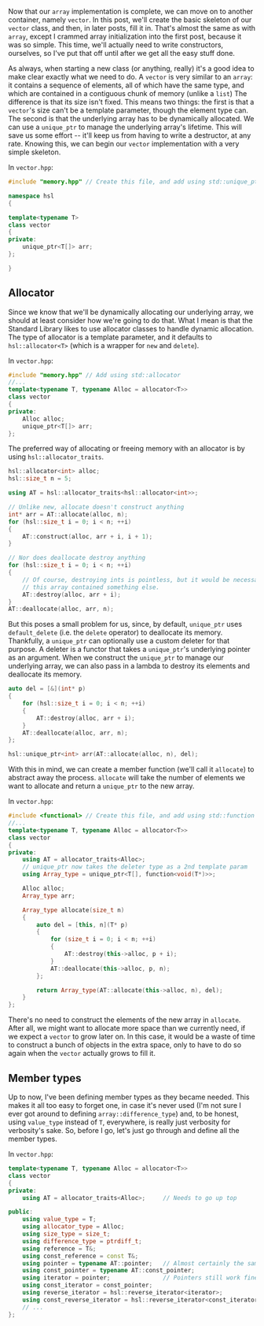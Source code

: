Now that our `array` implementation is complete, we can move on to another container, namely `vector`. In this post, we'll create the basic skeleton of our `vector` class, and then, in later posts, fill it in. That's almost the same as with `array`, except I crammed array initialization into the first post, because it was so simple. This time, we'll actually need to write constructors, ourselves, so I've put that off until after we get all the easy stuff done.

As always, when starting a new class (or anything, really) it's a good idea to make clear exactly what we need to do. A `vector` is very similar to an `array`: it contains a sequence of elements, all of which have the same type, and which are contained in a contiguous chunk of memory (unlike a `list`) The difference is that its size isn't fixed. This means two things: the first is that a `vector`'s size can't be a template parameter, though the element type can. The second is that the underlying array has to be dynamically allocated. We can use a `unique_ptr` to manage the underlying array's lifetime. This will save us some effort -- it'll keep us from having to write a destructor, at any rate. Knowing this, we can begin our `vector` implementation with a very simple skeleton.

In `vector.hpp`:

```cpp
#include "memory.hpp" // Create this file, and add using std::unique_ptr

namespace hsl
{

template<typename T>
class vector
{
private:
    unique_ptr<T[]> arr;
};

}
```


## Allocator ##

Since we know that we'll be dynamically allocating our underlying array, we should at least consider how we're going to do that. What I mean is that the Standard Library likes to use allocator classes to handle dynamic allocation. The type of allocator is a template parameter, and it defaults to `hsl::allocator<T>` (which is a wrapper for `new` and `delete`).

In `vector.hpp`:

```cpp
#include "memory.hpp" // Add using std::allocator
//...
template<typename T, typename Alloc = allocator<T>>
class vector
{
private:
    Alloc alloc;
    unique_ptr<T[]> arr;
};
```

The preferred way of allocating or freeing memory with an allocator is by using `hsl::allocator_traits`.

```cpp
hsl::allocator<int> alloc;
hsl::size_t n = 5;

using AT = hsl::allocator_traits<hsl::allocator<int>>;

// Unlike new, allocate doesn't construct anything
int* arr = AT::allocate(alloc, n);
for (hsl::size_t i = 0; i < n; ++i)
{
    AT::construct(alloc, arr + i, i + 1);
}

// Nor does deallocate destroy anything
for (hsl::size_t i = 0; i < n; ++i)
{
    // Of course, destroying ints is pointless, but it would be necessary, if
    // this array contained something else.
    AT::destroy(alloc, arr + i);
}
AT::deallocate(alloc, arr, n);
```

But this poses a small problem for us, since, by default, `unique_ptr` uses `default_delete` (i.e. the `delete` operator) to deallocate its memory. Thankfully, a `unique_ptr` can optionally use a custom deleter for that purpose. A deleter is a functor that takes a `unique_ptr`'s underlying pointer as an argument. When we construct the `unique_ptr` to manage our underlying array, we can also pass in a lambda to destroy its elements and deallocate its memory.

```cpp
auto del = [&](int* p)
{
    for (hsl::size_t i = 0; i < n; ++i)
    {
        AT::destroy(alloc, arr + i);
    }
    AT::deallocate(alloc, arr, n);
};

hsl::unique_ptr<int> arr(AT::allocate(alloc, n), del);
```

With this in mind, we can create a member function (we'll call it `allocate`) to abstract away the process. `allocate` will take the number of elements we want to allocate and return a `unique_ptr` to the new array.


In `vector.hpp`:

```cpp
#include <functional> // Create this file, and add using std::function
//...
template<typename T, typename Alloc = allocator<T>>
class vector
{
private:
    using AT = allocator_traits<Alloc>;
    // unique_ptr now takes the deleter type as a 2nd template param
    using Array_type = unique_ptr<T[], function<void(T*)>>;

    Alloc alloc;
    Array_type arr;

    Array_type allocate(size_t n)
    {
        auto del = [this, n](T* p)
        {
            for (size_t i = 0; i < n; ++i)
            {
                AT::destroy(this->alloc, p + i);
            }
            AT::deallocate(this->alloc, p, n);
        };

        return Array_type(AT::allocate(this->alloc, n), del);
    }
};
```

There's no need to construct the elements of the new array in `allocate`. After all, we might want to allocate more space than we currently need, if we expect a `vector` to grow later on. In this case, it would be a waste of time to construct a bunch of objects in the extra space, only to have to do so again when the `vector` actually grows to fill it.


## Member types ##

Up to now, I've been defining member types as they became needed. This makes it all too easy to forget one, in case it's never used (I'm not sure I ever got around to defining `array::difference_type`) and, to be honest, using `value_type` instead of `T`, everywhere, is really just verbosity for verbosity's sake. So, before I go, let's just go through and define all the member types.

In `vector.hpp`:

```cpp
template<typename T, typename Alloc = allocator<T>>
class vector
{
private:
    using AT = allocator_traits<Alloc>;     // Needs to go up top

public:
    using value_type = T;
    using allocator_type = Alloc;
    using size_type = size_t;
    using difference_type = ptrdiff_t;
    using reference = T&;
    using const_reference = const T&;
    using pointer = typename AT::pointer;   // Almost certainly the same as T*
    using const_pointer = typename AT::const_pointer;
    using iterator = pointer;               // Pointers still work fine
    using const_iterator = const_pointer;
    using reverse_iterator = hsl::reverse_iterator<iterator>;
    using const_reverse_iterator = hsl::reverse_iterator<const_iterator>
    // ...
};
```
